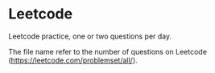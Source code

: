 # Leetcode
Leetcode practice, one or two questions per day.

The file name refer to the number of questions on Leetcode (https://leetcode.com/problemset/all/).
